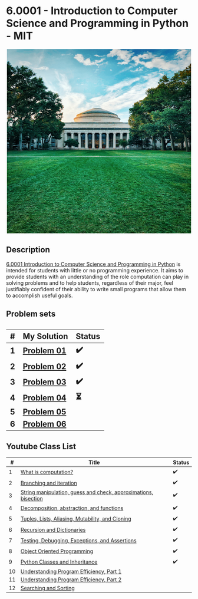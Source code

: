# 6.0001 - Introduction to Computer Science and Programming in Python - MIT 

<p align="center">
 <img src="mit.jpg" alt="MIT" height="500" width="500"/>
</p>

<h2>Description</h2>
<a href="https://ocw.mit.edu/courses/electrical-engineering-and-computer-science/6-0001-introduction-to-computer-science-and-programming-in-python-fall-2016/index.htm">6.0001 Introduction to Computer Science and Programming in Python</a> is intended for students with little or no programming experience. It aims to provide students with an understanding of the role computation can play in solving problems and to help students, regardless of their major, feel justifiably confident of their ability to write small programs that allow them to accomplish useful goals.

<h2> Problem sets <h2/>

| # | My Solution | Status |
| - | ----------- | ------ |
| 1 | [Problem 01](https://github.com/EmersonAires/Introduction_to_Computer_Science_and_Programming-_in_Python/tree/main/Solutions/ps1) | ✔️
| 2 | [Problem 02](https://github.com/EmersonAires/Introduction_to_Computer_Science_and_Programming-_in_Python/tree/main/Solutions/ps2) | ✔️
| 3 | [Problem 03](https://github.com/EmersonAires/Introduction_to_Computer_Science_and_Programming-_in_Python/tree/main/Solutions/ps3) | ✔️
| 4 | [Problem 04]() | ⏳
| 5 | [Problem 05]() |
| 6 | [Problem 06]() |

<h2> Youtube Class List</h2>

| # | Title | Status |
| - | ----- | ------ |
| 1 |  [What is computation?](https://youtu.be/nykOeWgQcHM?list=PLUl4u3cNGP63WbdFxL8giv4yhgdMGaZNA) |✔️|
| 2 |  [Branching and iteration](https://youtu.be/0jljZRnHwOI?list=PLUl4u3cNGP63WbdFxL8giv4yhgdMGaZNA) |✔️|
| 3 |  [String manipulation, guess and check, approximations, bisection](https://youtu.be/SE4P7IVCunE?list=PLUl4u3cNGP63WbdFxL8giv4yhgdMGaZNA) |✔️|
| 4 |  [Decomposition, abstraction, and functions](https://youtu.be/MjbuarJ7SE0?list=PLUl4u3cNGP63WbdFxL8giv4yhgdMGaZNA) |✔️|
| 5 |  [Tuples, Lists, Aliasing, Mutability, and Cloning](https://youtu.be/RvRKT-jXvko?list=PLUl4u3cNGP63WbdFxL8giv4yhgdMGaZNA) |✔️|
| 6 |  [Recursion and Dictionaries](https://youtu.be/WPSeyjX1-4s?list=PLUl4u3cNGP63WbdFxL8giv4yhgdMGaZNA) |✔️|
| 7 |  [Testing, Debugging, Exceptions, and Assertions](https://youtu.be/9H6muyZjms0?list=PLUl4u3cNGP63WbdFxL8giv4yhgdMGaZNA) |✔️|
| 8 |  [Object Oriented Programming](https://youtu.be/-DP1i2ZU9gk?list=PLUl4u3cNGP63WbdFxL8giv4yhgdMGaZNA) |✔️|
| 9 |  [ Python Classes and Inheritance](https://youtu.be/FlGjISF3l78?list=PLUl4u3cNGP63WbdFxL8giv4yhgdMGaZNA) |✔️|
| 10 | [Understanding Program Efficiency, Part 1](https://youtu.be/o9nW0uBqvEo?list=PLUl4u3cNGP63WbdFxL8giv4yhgdMGaZNA) | |
| 11 | [Understanding Program Efficiency, Part 2](https://youtu.be/7lQXYl_L28w?list=PLUl4u3cNGP63WbdFxL8giv4yhgdMGaZNA) | |
| 12 | [Searching and Sorting](https://youtu.be/6LOwPhPDwVc?list=PLUl4u3cNGP63WbdFxL8giv4yhgdMGaZNA) | |

